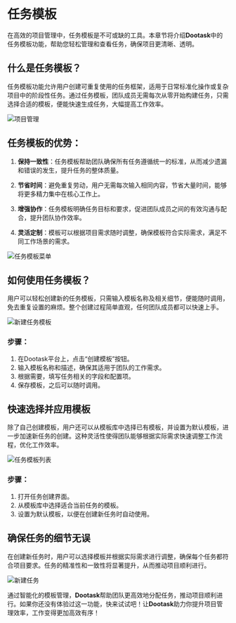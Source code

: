 # 任务模板

在高效的项目管理中，任务模板是不可或缺的工具。本章节将介绍**Dootask**中的任务模板功能，帮助您轻松管理和查看任务，确保项目更清晰、透明。

## 什么是任务模板？
任务模板功能允许用户创建可重复使用的任务框架，适用于日常标准化操作或复杂项目中的阶段性任务。通过任务模板，团队成员无需每次从零开始构建任务，只需选择合适的模板，便能快速生成任务，大幅提高工作效率。

![项目管理](/images/pro_task_tmpl_pic_1.png)

## 任务模板的优势：
1. **保持一致性**：任务模板帮助团队确保所有任务遵循统一的标准，从而减少遗漏和错误的发生，提升任务的整体质量。
   
2. **节省时间**：避免重复劳动，用户无需每次输入相同内容，节省大量时间，能够将更多精力集中在核心工作上。

3. **增强协作**：任务模板明确任务目标和要求，促进团队成员之间的有效沟通与配合，提升团队协作效率。

4. **灵活定制**：模板可以根据项目需求随时调整，确保模板符合实际需求，满足不同工作场景的需求。

![任务模板菜单](/images/pro_task_tmpl_pic_2.png)

## 如何使用任务模板？
用户可以轻松创建新的任务模板，只需输入模板名称及相关细节，便能随时调用，免去重复设置的麻烦。整个创建过程简单直观，任何团队成员都可以快速上手。

![新建任务模板](/images/pro_task_tmpl_pic_3.png)

### 步骤：
1. 在Dootask平台上，点击“创建模板”按钮。
2. 输入模板名称和描述，确保其适用于团队的工作需求。
3. 根据需要，填写任务相关的字段和配置项。
4. 保存模板，之后可以随时调用。

## 快速选择并应用模板
除了自己创建模板，用户还可以从模板库中选择已有模板，并设置为默认模板，进一步加速新任务的创建。这种灵活性使得团队能够根据实际需求快速调整工作流程，优化工作效率。

![任务模板列表](/images/pro_task_tmpl_pic_4.png)

### 步骤：
1. 打开任务创建界面。
2. 从模板库中选择适合当前任务的模板。
3. 设置为默认模板，以便在创建新任务时自动使用。

## 确保任务的细节无误
在创建新任务时，用户可以选择模板并根据实际需求进行调整，确保每个任务都符合项目要求。任务的精准性和一致性将显著提升，从而推动项目顺利进行。

![新建任务](/images/pro_task_tmpl_pic_5.png)

通过智能化的模板管理，**Dootask**帮助团队更高效地分配任务，推动项目顺利进行。如果你还没有体验过这一功能，快来试试吧！让**Dootask**助力你提升项目管理效率，工作变得更加高效有序！